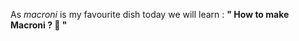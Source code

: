 As *macroni* is my favourite dish today we will learn :
    **" How to make Macroni ? :clinking_glasses: "**